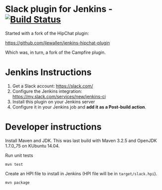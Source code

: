 # Slack plugin for Jenkins - [![Build Status][jenkins-status]][jenkins-builds]

Started with a fork of the HipChat plugin:

https://github.com/jlewallen/jenkins-hipchat-plugin

Which was, in turn, a fork of the Campfire plugin.

# Jenkins Instructions

1. Get a Slack account: https://slack.com/
2. Configure the Jenkins integration: https://my.slack.com/services/new/jenkins-ci
3. Install this plugin on your Jenkins server
4. Configure it in your Jenkins job and **add it as a Post-build action**.

# Developer instructions

Install Maven and JDK.  This was last build with Maven 3.2.5 and OpenJDK
1.7.0\_75 on KUbuntu 14.04.

Run unit tests

    mvn test

Create an HPI file to install in Jenkins (HPI file will be in `target/slack.hpi`).

    mvn package

[jenkins-builds]: https://jenkins.ci.cloudbees.com/job/plugins/job/slack-plugin/
[jenkins-status]: https://jenkins.ci.cloudbees.com/buildStatus/icon?job=plugins/slack-plugin
